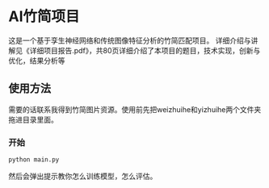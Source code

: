 # AI竹简项目

这是一个基于孪生神经网络和传统图像特征分析的竹简匹配项目。
详细介绍与讲解见《详细项目报告.pdf》，共80页详细介绍了本项目的题目，技术实现，创新与优化，结果分析等

## 使用方法

需要的话联系我得到竹简图片资源。使用前先把weizhuihe和yizhuihe两个文件夹拖进目录里面。

### 开始

```bash
python main.py
```

然后会弹出提示教你怎么训练模型，怎么评估。
